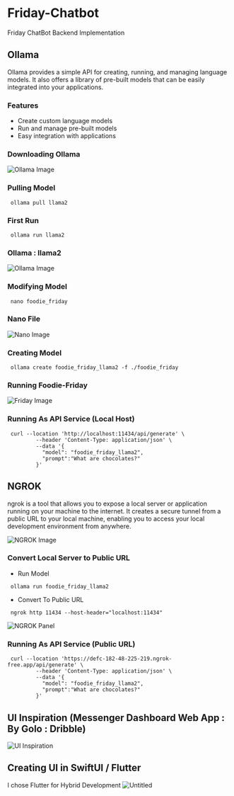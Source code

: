 # Friday-Chatbot

Friday ChatBot Backend Implementation

## Ollama

Ollama provides a simple API for creating, running, and managing language models. It also offers a library of pre-built models that can be easily integrated into your applications.

### Features
- Create custom language models
- Run and manage pre-built models
- Easy integration with applications


### Downloading Ollama
![Ollama Image](https://github.com/TheAppWizard/Friday-Chatbot/assets/70090469/0f6e463e-dc16-46df-928c-ea40f5ed90b3)

### Pulling Model 
```terminal
 ollama pull llama2
```


### First Run
```terminal
 ollama run llama2
```


### Ollama : llama2
![Ollama Image](https://github.com/TheAppWizard/Friday-Chatbot/assets/70090469/862ef660-ef32-4bf0-af72-98873b4138e8)


### Modifying Model
```terminal
 nano foodie_friday
```

### Nano File
![Nano Image](https://github.com/TheAppWizard/Friday-Chatbot/assets/70090469/2f05b7a3-379f-4da8-a63e-e6956fca7c4e)


### Creating Model
```terminal
 ollama create foodie_friday_llama2 -f ./foodie_friday
```

### Running Foodie-Friday
![Friday Image](https://github.com/TheAppWizard/Friday-Chatbot/assets/70090469/aa247bcb-b8ec-4a18-abb9-da2b6b5d591a)


### Running As API Service (Local Host)
```curl
 curl --location 'http://localhost:11434/api/generate' \
         --header 'Content-Type: application/json' \
         --data '{
           "model": "foodie_friday_llama2",
           "prompt":"What are chocolates?"
         }'
```

## NGROK 
ngrok is a tool that allows you to expose a local server or application running on your machine to the internet. It creates a secure tunnel from a public URL to your local machine, enabling you to access your local development environment from anywhere.

![NGROK Image](https://github.com/TheAppWizard/Friday-Chatbot/assets/70090469/6db6863e-f2d4-4a46-8454-057c053d936d)



### Convert Local Server to Public URL
- Run Model
```terminal
 ollama run foodie_friday_llama2
```

- Convert To Public URL
```terminal
 ngrok http 11434 --host-header="localhost:11434"
```

![NGROK Panel](https://github.com/TheAppWizard/Friday-Chatbot/assets/70090469/8071c54f-39a1-43b0-b811-eaa83d30005c)



### Running As API Service (Public URL)
```curl
 curl --location 'https://defc-182-48-225-219.ngrok-free.app/api/generate' \
         --header 'Content-Type: application/json' \
         --data '{
           "model": "foodie_friday_llama2",
           "prompt":"What are chocolates?"
         }'
```

## UI Inspiration (Messenger Dashboard Web App : By Golo : Dribble)
![UI Inspiration](https://github.com/TheAppWizard/Friday-Chatbot/assets/70090469/cc97ae3b-e80b-4042-8eed-3c81b6ba651a)





## Creating UI in SwiftUI / Flutter 
I chose Flutter for Hybrid Development
![Untitled](https://github.com/TheAppWizard/Friday-Chatbot/assets/70090469/1583792b-9411-4d2b-bc9c-b3ce4bb63ec5)



